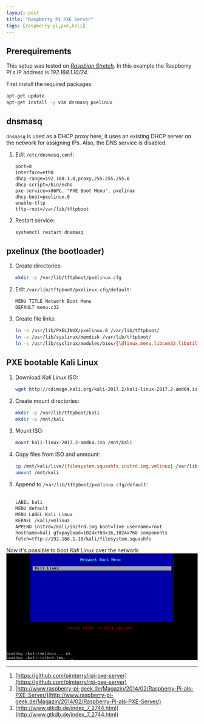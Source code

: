 ```yaml
---
layout: post
title: "Raspberry Pi PXE Server"
tags: [raspberry-pi,pxe,kali]
---
```


## Prerequirements
This setup was tested on *[Raspbian Stretch](https://www.raspberrypi.org/downloads/raspbian/)*.
In this example the Raspberry Pi's IP address is *192.168.1.10/24*.

First install the required packages:
```bash
apt-get update
apt-get install -y vim dnsmasq pxelinux
```

## dnsmasq
`dnsmasq` is used as a DHCP proxy here, it uses an existing DHCP server on the network for assigning IPs. Also, the DNS service is disabled.

1. Edit `/etc/dnsmasq.conf`:
   ```
   port=0
   interface=eth0
   dhcp-range=192.168.1.0,proxy,255.255.255.0
   dhcp-script=/bin/echo
   pxe-service=x86PC, "PXE Boot Menu", pxelinux
   dhcp-boot=pxelinux.0
   enable-tftp
   tftp-root=/var/lib/tftpboot
   ```
2. Restart service:
   ```bash
   systemctl restart dnsmasq
   ```

## pxelinux (the bootloader)
1. Create directories:
   ```bash
   mkdir -p /var/lib/tftpboot/pxelinux.cfg
   ```
2. Edit `/var/lib/tftpboot/pxelinux.cfg/default`:
   ```
   MENU TITLE Network Boot Menu
   DEFAULT menu.c32
   ```
3. Create file links:
   ```bash
   ln -s /usr/lib/PXELINUX/pxelinux.0 /var/lib/tftpboot/
   ln -s /usr/lib/syslinux/memdisk /var/lib/tftpboot/
   ln -s /usr/lib/syslinux/modules/bios/{ldlinux,menu,libcom32,libutil}.c32 /var/lib/tftpboot/
   ```

## PXE bootable Kali Linux 
1. Download *Kali Linux* ISO:
   ```bash
   wget http://cdimage.kali.org/kali-2017.2/kali-linux-2017.2-amd64.iso
   ```
2. Create mount directories:
   ```bash
   mkdir -p /var/lib/tftpboot/kali
   mkdir -p /mnt/kali
   ```
3. Mount ISO:
   ```bash
   mount kali-linux-2017.2-amd64.iso /mnt/kali
   ```
4. Copy files from ISO and unmount:
   ```bash
   cp /mnt/kali/live/{filesystem.squashfs,initrd.img,vmlinuz} /var/lib/tftpboot/kali/
   umount /mnt/kali
   ```
5. Append to `/var/lib/tftpboot/pxelinux.cfg/default`:
   ```

   LABEL kali
   MENU default
   MENU LABEL Kali Linux
   KERNEL /kali/vmlinuz
   APPEND initrd=/kali/initrd.img boot=live username=root hostname=kali gfxpayload=1024x768x16,1024x768 components fetch=tftp://192.168.1.10/kali/filesystem.squashfs
   ```

Now it's possible to boot *Kali Linux* over the network:
![raspberry-pi-pxe-server](/files/raspberry-pi-pxe-server.png)

---
1. [https://github.com/pimterry/rpi-pxe-server](https://github.com/pimterry/rpi-pxe-server)
2. [http://www.raspberry-pi-geek.de/Magazin/2014/02/Raspberry-Pi-als-PXE-Server/](http://www.raspberry-pi-geek.de/Magazin/2014/02/Raspberry-Pi-als-PXE-Server/)
3. [http://www.gtkdb.de/index_7_2744.html](http://www.gtkdb.de/index_7_2744.html)

